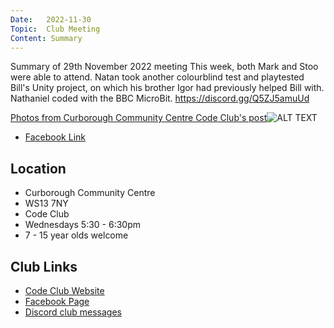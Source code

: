 ```yaml
---
Date:   2022-11-30
Topic:  Club Meeting
Content: Summary
---
```

Summary of 29th November 2022 meeting
This week, both Mark and Stoo were able to attend. 
Natan took another colourblind test and playtested Bill's Unity project, on which his brother Igor had previously helped Bill with.
Nathaniel coded with the BBC MicroBit.
https://discord.gg/Q5ZJ5amuUd

[Photos from Curborough Community Centre Code Club's post](https://www.facebook.com/720665616418529/posts/649987583486333)![ALT TEXT](https://scontent.fbhx6-1.fna.fbcdn.net/v/t39.30808-6/317601174_649986563486435_6076318757106787174_n.jpg?stp=dst-jpg_p720x720&_nc_cat=105&ccb=1-7&_nc_sid=5f2048&_nc_ohc=HBbgMKZER5sAX-OjiKn&_nc_ht=scontent.fbhx6-1.fna&edm=AKK4YLsEAAAA&oh=00_AfDlxvat7czbQ2AkrmalRvQPGCpizGPYahsghKLFDCMFjA&oe=652B11BE)

* [Facebook Link](https://www.facebook.com/720665616418529/posts/649987583486333)

## Location

* Curborough Community Centre
* WS13 7NY
* Code Club
* Wednesdays 5:30 - 6:30pm
* 7 - 15 year olds welcome

## Club Links

* [Code Club Website](https://lichfield-code-club.github.io/)
* [Facebook Page](https://www.facebook.com/LichfieldCoders)
* [Discord club messages](https://discord.gg/szz6xGK)
